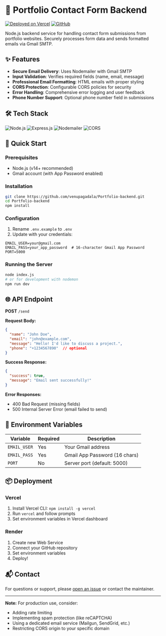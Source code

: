 # 📨 Portfolio Contact Form Backend

[![Deployed on Vercel](https://img.shields.io/badge/Deployed%20on-Vercel-black?style=for-the-badge&logo=vercel)](https://vercel.com)
[![GitHub](https://img.shields.io/badge/github-%23121011.svg?style=for-the-badge&logo=github&logoColor=white)](https://github.com/venupagadala/Portfolio-backend)

Node.js backend service for handling contact form submissions from portfolio websites. Securely processes form data and sends formatted emails via Gmail SMTP.

## ✨ Features

- **Secure Email Delivery**: Uses Nodemailer with Gmail SMTP
- **Input Validation**: Verifies required fields (name, email, message)
- **Professional Email Formatting**: HTML emails with proper styling
- **CORS Protection**: Configurable CORS policies for security
- **Error Handling**: Comprehensive error logging and user feedback
- **Phone Number Support**: Optional phone number field in submissions

## 🛠️ Tech Stack

![Node.js](https://img.shields.io/badge/node.js-6DA55F?style=for-the-badge&logo=node.js&logoColor=white)
![Express.js](https://img.shields.io/badge/express.js-%23404d59.svg?style=for-the-badge&logo=express&logoColor=%2361DAFB)
![Nodemailer](https://img.shields.io/badge/Nodemailer-339933?style=for-the-badge&logo=nodemailer&logoColor=white)
![CORS](https://img.shields.io/badge/CORS-Enabled-brightgreen?style=for-the-badge)

## 🚀 Quick Start

### Prerequisites
- Node.js (v14+ recommended)
- Gmail account (with App Password enabled)

### Installation
```bash
git clone https://github.com/venupagadala/Portfolio-backend.git
cd Portfolio-backend
npm install
```

### Configuration
1. Rename `.env.example` to `.env`
2. Update with your credentials:
```env
EMAIL_USER=your@gmail.com
EMAIL_PASS=your_app_password  # 16-character Gmail App Password
PORT=5000
```

### Running the Server
```bash
node index.js
# or for development with nodemon
npm run dev
```

## 🌐 API Endpoint

**POST** `/send`

**Request Body:**
```json
{
  "name": "John Doe",
  "email": "john@example.com",
  "message": "Hello! I'd like to discuss a project.",
  "phone": "+1234567890"  // optional
}
```

**Success Response:**
```json
{
  "success": true,
  "message": "Email sent successfully!"
}
```

**Error Responses:**
- 400 Bad Request (missing fields)
- 500 Internal Server Error (email failed to send)

## 🔧 Environment Variables

| Variable | Required | Description |
|----------|----------|-------------|
| `EMAIL_USER` | Yes | Your Gmail address |
| `EMAIL_PASS` | Yes | Gmail App Password (16 chars) |
| `PORT` | No | Server port (default: 5000) |

## 📦 Deployment

### Vercel
1. Install Vercel CLI: `npm install -g vercel`
2. Run `vercel` and follow prompts
3. Set environment variables in Vercel dashboard

### Render
1. Create new Web Service
2. Connect your GitHub repository
3. Set environment variables
4. Deploy!



## 📬 Contact

For questions or support, please [open an issue](https://github.com/venupagadala/Portfolio-backend/issues) or contact the maintainer.

---

**Note:** For production use, consider:
- Adding rate limiting
- Implementing spam protection (like reCAPTCHA)
- Using a dedicated email service (Mailgun, SendGrid, etc.)
- Restricting CORS origin to your specific domain

